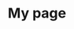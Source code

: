 ---
# Page title
title: My page
# Page type - we want a landing page (such as a homepage)
type: landing

# Your landing page sections - add as many different content blocks as you like
sections:
  # A section to display blog posts
  - block: collection
    id: section-1
    content:
      title: Section 1
      subtitle: A subtitle
      text: Add any **markdown** formatted content here - text, images, videos, galleries - and even HTML code!
      # Display content from the `content/post/` folder
      filters:
        folders:
          - post
    design:
      # Choose how many columns the section has. Valid values: '1' or '2'.
      columns: '1'
      view: citation
---